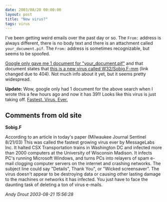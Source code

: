 ```yaml
---
date: 2003/08/20 00:00:00
layout: post
title: "New virus?"
tags: virus
---
```


I've been getting weird emails over the past day or so. The `From:` address is always different, there is no body text and there is an attachment called `your_document.pif`. The `From:` address is sometimes recognizable, but seems to be spoofed.

[Google only gave me 1 document for "your_document.pif"](http://www.google.com/search?hl=en&amp;ie=UTF-8&amp;oe=UTF-8&amp;q=your_document.pif) and that document states that [this is a new virus called W32/Sobig.F-mm](http://www.f-secure.com/v-descs/sobig_f.shtml) (link changed due to 404). Not much info about it yet, but it seems pretty widespread.

**Update:** Wow, google only had 1 document for the above search when I wrote this a few hours ago and now it has 391! Looks like this virus is just taking off. [Fastest. Virus. Ever.](http://www.local6.com/news/2420899/detail.html)

<div id="comment-box">
<h2>Comments from old site</h2>

<div class="one-comment">
<p><b>Sobig.F</b></p>
<p>
According to an article in today's paper (Milwaukee Journal Sentinel
8/21/03) This was called the fastest growing virus ever by MessageLabs
Inc. It halted CSX Transportation trains in Washington DC and infected
more than 2000 computers at the University of Wisconsin Madison.  It
infects PC's running Microsoft Windows, and turns PCs into relayers of
spam e-mail clogging computer servers on the internet and crashing
networks.  The subject line could say "Details", Thank You", or
"Wicked screensaver". The virus doesn't appear to be destroying data
or causing other lasting damage to the machines or networks it has
infected.  You just have to face the daunting task of deleting a ton
of virus e-mails.
</p>
<address class="signature">
<span class="author">Andy Drout</span>
<span class="date">2003-08-21 15:56:28</span>
</address>
</div>

</div>
